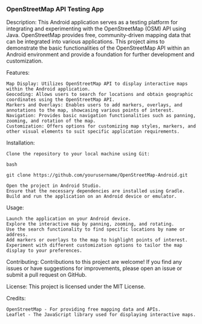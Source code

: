 ### OpenStreetMap API Testing App

Description:
This Android application serves as a testing platform for integrating and experimenting with the OpenStreetMap (OSM) API using Java. OpenStreetMap provides free, community-driven mapping data that can be integrated into various applications. This project aims to demonstrate the basic functionalities of the OpenStreetMap API within an Android environment and provide a foundation for further development and customization.

Features:

    Map Display: Utilizes OpenStreetMap API to display interactive maps within the Android application.
    Geocoding: Allows users to search for locations and obtain geographic coordinates using the OpenStreetMap API.
    Markers and Overlays: Enables users to add markers, overlays, and annotations to the map, showcasing various points of interest.
    Navigation: Provides basic navigation functionalities such as panning, zooming, and rotation of the map.
    Customization: Offers options for customizing map styles, markers, and other visual elements to suit specific application requirements.

Installation:

    Clone the repository to your local machine using Git:

    bash

    git clone https://github.com/yourusername/OpenStreetMap-Android.git

    Open the project in Android Studio.
    Ensure that the necessary dependencies are installed using Gradle.
    Build and run the application on an Android device or emulator.

Usage:

    Launch the application on your Android device.
    Explore the interactive map by panning, zooming, and rotating.
    Use the search functionality to find specific locations by name or address.
    Add markers or overlays to the map to highlight points of interest.
    Experiment with different customization options to tailor the map display to your preferences.

Contributing:
Contributions to this project are welcome! If you find any issues or have suggestions for improvements, please open an issue or submit a pull request on GitHub.

License:
This project is licensed under the MIT License.

Credits:

    OpenStreetMap - For providing free mapping data and APIs.
    Leaflet - The JavaScript library used for displaying interactive maps.
